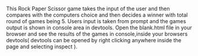 This Rock Paper Scissor game takes the input of the user and then compares with the computers choice and then decides a winner with total round of games being 5.
Users input is taken from prompt and the games output is shown in console area in devtools.
Open the blank.html file in your browser and see the results of the games in console,inside your browsers devtools( devtools can be opened by right clicking anywhere inside the page and selecting inspect ).    